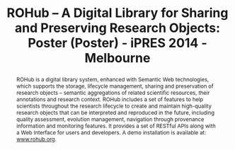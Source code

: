 ---
abstract: 'ROHub is a digital library system, enhanced with Semantic Web technologies,
  which supports the storage, lifecycle management, sharing and preservation of research
  objects – semantic aggregations of related scientific resources, their annotations
  and research context. ROHub includes a set of features to help scientists throughout
  the research lifecycle to create and maintain high-quality research objects that
  can be interpreted and reproduced in the future, including quality assessment, evolution
  management, navigation through provenance information and monitoring features. It
  provides a set of RESTful APIs along with a Web Interface for users and developers.
  A demo installation is available at: www.rohub.org.'
creators:
- Palma, Raul
- Gómez-Pérez, José
- Mazurek, Cezary
- Corcho, Oscar
- Hołubowicz, Piotr
date: null
document_url: https://services.phaidra.univie.ac.at/api/object/o:378712/download
grand_parent: iPRES
institutions: []
keywords:
- methods
- preservation
- semantic
- aggregation
- research objects
landing_page_url: https://phaidra.univie.ac.at/o:378712
language: eng
layout: publication
license: CC BY-NC-SA 3.0 AT
notes_url: null
parent: iPRES 2014
presentation_url: null
size: 293182
source_name: iPRES
title: 'ROHub – A Digital Library for Sharing and Preserving Research Objects: Poster
  (Poster) - iPRES 2014 - Melbourne'
type: poster
year: 2014
---
